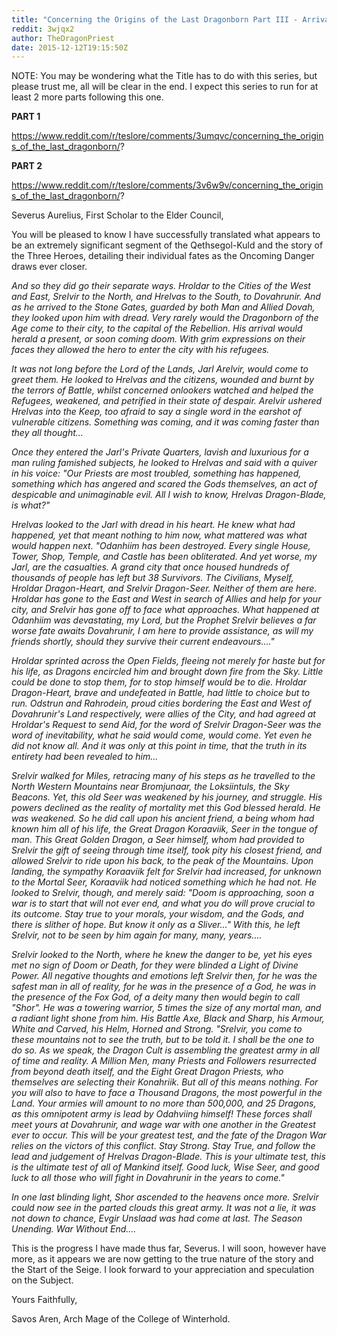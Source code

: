 ```yaml
---
title: "Concerning the Origins of the Last Dragonborn Part III - Arrival at Dovahrunir and the Trials of Three"
reddit: 3wjqx2
author: TheDragonPriest
date: 2015-12-12T19:15:50Z
---
```


NOTE: You may be wondering what the Title has to do with this series, but please trust me, all will be clear in the end. I expect this series to run for at least 2 more parts following this one.

**PART 1**

https://www.reddit.com/r/teslore/comments/3umqvc/concerning_the_origins_of_the_last_dragonborn/?

**PART 2**

https://www.reddit.com/r/teslore/comments/3v6w9v/concerning_the_origins_of_the_last_dragonborn/?

Severus Aurelius, First Scholar to the Elder Council,

You will be pleased to know I have successfully translated what appears to be an extremely significant segment of the Qethsegol-Kuld and the story of the Three Heroes, detailing their individual fates as the Oncoming Danger draws ever closer.

*And so they did go their separate ways. Hroldar to the Cities of the West and East, Srelvir to the North, and Hrelvas to the South, to Dovahrunir. And as he arrived to the Stone Gates, guarded by both Man and Allied Dovah, they looked upon him with dread. Very rarely would the Dragonborn of the Age come to their city, to the capital of the Rebellion. His arrival would herald a present, or soon coming doom. With grim expressions on their faces they allowed the hero to enter the city with his refugees.*

*It was not long before the Lord of the Lands, Jarl Arelvir, would come to greet them. He looked to Hrelvas and the citizens, wounded and burnt by the terrors of Battle, whilst concerned onlookers watched and helped the Refugees, weakened, and petrified in their state of despair. Arelvir ushered Hrelvas into the Keep, too afraid to say a single word in the earshot of vulnerable citizens. Something was coming, and it was coming faster than they all thought...*

*Once they entered the Jarl's Private Quarters, lavish and luxurious for a man ruling famished subjects, he looked to Hrelvas and said with a quiver in his voice: "Our Priests are most troubled, something has happened, something which has angered and scared the Gods themselves, an act of despicable and unimaginable evil. All I wish to know, Hrelvas Dragon-Blade, is what?"*

*Hrelvas looked to the Jarl with dread in his heart. He knew what had happened, yet that meant nothing to him now, what mattered was what would happen next. "Odanhiim has been destroyed. Every single House, Tower, Shop, Temple, and Castle has been obliterated. And yet worse, my Jarl, are the casualties. A grand city that once housed hundreds of thousands of people has left but 38 Survivors. The Civilians, Myself, Hroldar Dragon-Heart, and Srelvir Dragon-Seer. Neither of them are here. Hroldar has gone to the East and West in search of Allies and help for your city, and Srelvir has gone off to face what approaches. What happened at Odanhiim was devastating, my Lord, but the Prophet Srelvir believes a far worse fate awaits Dovahrunir, I am here to provide assistance, as will my friends shortly, should they survive their current endeavours...."*

*Hroldar sprinted across the Open Fields, fleeing not merely for haste but for his life, as Dragons encircled him and brought down fire from the Sky. Little could be done to stop them, for to stop himself would be to die. Hroldar Dragon-Heart, brave and undefeated in Battle, had little to choice but to run. Odstrun and Rahrodein, proud cities bordering the East and West of Dovahrunir's Land respectively, were allies of the City, and had agreed at Hroldar's Request to send Aid, for the word of Srelvir Dragon-Seer was the word of inevitability, what he said would come, would come. Yet even he did not know all. And it was only at this point in time, that the truth in its entirety had been revealed to him...*

*Srelvir walked for Miles, retracing many of his steps as he travelled to the North Western Mountains near Bromjunaar, the Loksiintuls, the Sky Beacons. Yet, this old Seer was weakened by his journey, and struggle. His powers declined as the reality of mortality met this God blessed herald. He was weakened. So he did call upon his ancient friend, a being whom had known him all of his life, the Great Dragon Koraaviik, Seer in the tongue of man. This Great Golden Dragon, a Seer himself, whom had provided to Srelvir the gift of seeing through time itself, took pity his closest friend, and allowed Srelvir to ride upon his back, to the peak of the Mountains. Upon landing, the sympathy Koraaviik felt for Srelvir had increased, for unknown to the Mortal Seer, Koraaviik had noticed something which he had not. He looked to Srelvir, though, and merely said: "Doom is approaching, soon a war is to start that will not ever end, and what you do will prove crucial to its outcome. Stay true to your morals, your wisdom, and the Gods, and there is slither of hope. But know it only as a Sliver..." With this, he left Srelvir, not to be seen by him again for many, many, years....*

*Srelvir looked to the North, where he knew the danger to be, yet his eyes met no sign of Doom or Death, for they were blinded a Light of Divine Power. All negative thoughts and emotions left Srelvir then, for he was the safest man in all of reality, for he was in the presence of a God, he was in the presence of the Fox God, of a deity many then would begin to call "Shor". He was a towering warrior, 5 times the size of any mortal man, and a radiant light shone from him. His Battle Axe, Black and Sharp, his Armour, White and Carved, his Helm, Horned and Strong. "Srelvir, you come to these mountains not to see the truth, but to be told it. I shall be the one to do so. As we speak, the Dragon Cult is assembling the greatest army in all of time and reality. A Million Men, many Priests and Followers resurrected from beyond death itself, and the Eight Great Dragon Priests, who themselves are selecting their Konahriik. But all of this means nothing. For you will also to have to face a Thousand Dragons, the most powerful in the Land. Your armies will amount to no more than 500,000, and 25 Dragons, as this omnipotent army is lead by Odahviing himself! These forces shall meet yours at Dovahrunir, and wage war with one another in the Greatest ever to occur. This will be your greatest test, and the fate of the Dragon War relies on the victors of this conflict. Stay Strong. Stay True, and follow the lead and judgement of Hrelvas Dragon-Blade. This is your ultimate test, this is the ultimate test of all of Mankind itself. Good luck, Wise Seer, and good luck to all those who will fight in Dovahrunir in the years to come."*

*In one last blinding light, Shor ascended to the heavens once more. Srelvir could now see in the parted clouds this great army. It was not a lie, it was not down to chance, Evgir Unslaad was had come at last. The Season Unending. War Without End....*

This is the progress I have made thus far, Severus. I will soon, however have more, as it appears we are now getting to the true nature of the story and the Start of the Seige. I look forward to your appreciation and speculation on the Subject.

Yours Faithfully,

Savos Aren, Arch Mage of the College of Winterhold.
